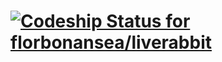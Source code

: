 [ ![Codeship Status for florbonansea/liverabbit](https://codeship.io/projects/9e9e7060-fbf4-0131-d6f8-5a73486b8860/status)](https://codeship.io/projects/29291)
==========
